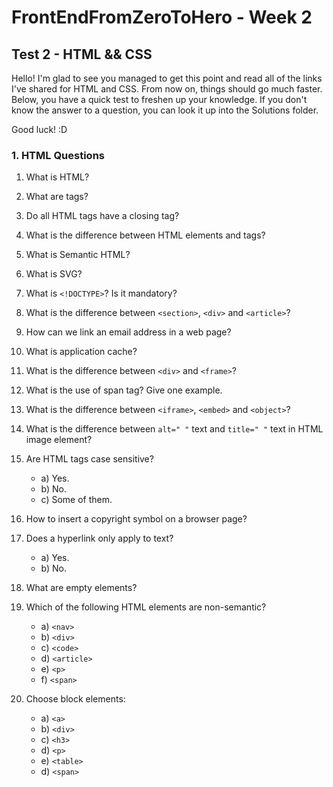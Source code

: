 # FrontEndFromZeroToHero - Week 2

## Test 2 - HTML && CSS

Hello! I'm glad to see you managed to get this point and read all of the links I've shared for HTML and CSS. From now on, things should go much faster. Below, you have a quick test to freshen up your knowledge. If you don't know the answer to a question, you can look it up into the Solutions folder.

Good luck! :D

### 1. HTML Questions


1. What is HTML?

2. What are tags?

3. Do all HTML tags have a closing tag?

4. What is the difference between HTML elements and tags?

5. What is Semantic HTML?

6. What is SVG?

7. What is ``<!DOCTYPE>``? Is it mandatory?

8. What is the difference between ``<section>``, ``<div>`` and ``<article>``?

9. How can we link an email address in a web page?

10. What is application cache?

11. What is the difference between ``<div>`` and ``<frame>``?

12. What is the use of span tag? Give one example.

13. What is the difference between ``<iframe>``, ``<embed>`` and ``<object>``?

14. What is the difference between ``alt=" "`` text and ``title=" "`` text in HTML image element?

15. Are HTML tags case sensitive? 
 
    * a) Yes.
    * b) No.
    * c) Some of them.
   
16. How to insert a copyright symbol on a browser page?

17. Does a hyperlink only apply to text?
    
    * a) Yes.
    * b) No.

18. What are empty elements?

19. Which of the following HTML elements are non-semantic?

    * a) ``<nav>``
    * b) ``<div>``
    * c) ``<code>``
    * d) ``<article>``
    * e) ``<p>``
    * f) ``<span>``
    
20. Choose block elements: 

    * a) ``<a>``
    * b) ``<div>``
    * c) ``<h3>``
    * d) ``<p>``
    * e) ``<table>``
    * d) ``<span>``
